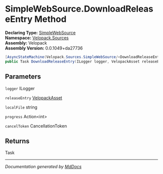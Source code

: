 ﻿<!--  
  <auto-generated>   
    The contents of this file were generated by a tool.  
    Changes to this file may be list if the file is regenerated  
  </auto-generated>   
-->

# SimpleWebSource.DownloadReleaseEntry Method

**Declaring Type:** [SimpleWebSource](../index.md)  
**Namespace:** [Velopack.Sources](../../index.md)  
**Assembly:** Velopack  
**Assembly Version:** 0.0.1049+da27736

```csharp
[AsyncStateMachine(Velopack.Sources.SimpleWebSource/<DownloadReleaseEntry>d__13)]
public Task DownloadReleaseEntry(ILogger logger, VelopackAsset releaseEntry, string localFile, Action<int> progress, CancellationToken cancelToken);
```

## Parameters

`logger`  ILogger

`releaseEntry`  [VelopackAsset](../../../VelopackAsset/index.md)

`localFile`  string

`progress`  Action\<int\>

`cancelToken`  CancellationToken

## Returns

Task

___

*Documentation generated by [MdDocs](https://github.com/ap0llo/mddocs)*
